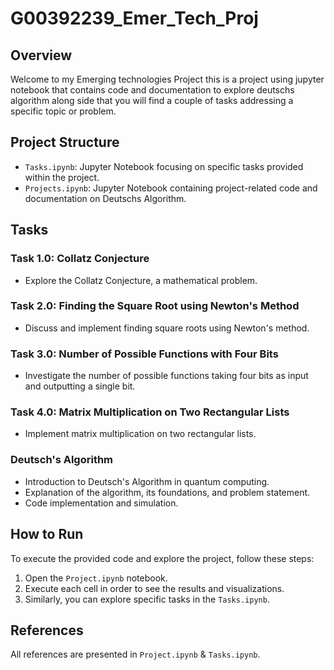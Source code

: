 # G00392239_Emer_Tech_Proj

## Overview
Welcome to my Emerging technologies Project this is a project using jupyter notebook that contains code and documentation to explore deutschs algorithm along side that you will find a couple of tasks addressing a specific topic or problem.

## Project Structure

- `Tasks.ipynb`: Jupyter Notebook focusing on specific tasks provided within the project.
- `Projects.ipynb`: Jupyter Notebook containing project-related code and documentation on Deutschs Algorithm.

## Tasks

### Task 1.0: Collatz Conjecture
- Explore the Collatz Conjecture, a mathematical problem.

### Task 2.0: Finding the Square Root using Newton's Method
- Discuss and implement finding square roots using Newton's method.

### Task 3.0: Number of Possible Functions with Four Bits
- Investigate the number of possible functions taking four bits as input and outputting a single bit.

### Task 4.0: Matrix Multiplication on Two Rectangular Lists
- Implement matrix multiplication on two rectangular lists.


### Deutsch's Algorithm
- Introduction to Deutsch's Algorithm in quantum computing.
- Explanation of the algorithm, its foundations, and problem statement.
- Code implementation and simulation.


## How to Run

To execute the provided code and explore the project, follow these steps:

1. Open the `Project.ipynb` notebook.
2. Execute each cell in order to see the results and visualizations.
3. Similarly, you can explore specific tasks in the `Tasks.ipynb`.

## References
All references are presented in `Project.ipynb` & `Tasks.ipynb`.